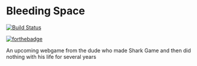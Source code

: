 # Bleeding Space
[![Build Status](https://travis-ci.org/Cirrial/Bleeding-Space.svg?branch=master)](https://travis-ci.org/Cirrial/Bleeding-Space)

[![forthebadge](http://forthebadge.com/images/badges/uses-html.svg)](http://forthebadge.com)

An upcoming webgame from the dude who made Shark Game and then did nothing with his life for several years
